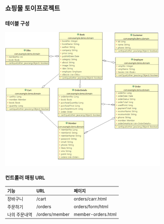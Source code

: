 ## 쇼핑물 토이프로젝트

### 테이블 구성
<img src="./demo/uml.png">

### 컨트롤러 매핑 URL
|기능| URL |  페이지 |
|:--|:-- | :-- |
|장바구니|/cart| orders/carr.html  |
|주문하기|/orders| orders/form/html  |
|나의 주문내역|/orders/member| member-orders.html  |